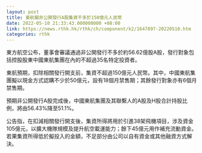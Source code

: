 ```yaml
---
layout: post
title: 東航擬非公開發行A股集資不多於150億元人民幣
date: 2022-05-10 21:33:43.000000000 +08:00
link: https://news.rthk.hk/rthk/ch/component/k2/1647897-20220510.htm
categories: rthk
---
```


東方航空公布，董事會審議通過非公開發行不多於約56.62億股A股，發行對象包括控股股東中國東航集團在內的不超過35名特定投資者。

東航預期，扣除相關發行開支前，集資不超過150億元人民幣。其中，中國東航集團擬以現金方式認購不少於50億元，設有18個月禁售期；其餘發行對象亦有6個月禁售期。

預期非公開發行A股完成後，中國東航集團及其聯繫人的A股及H股合計持股比例，將由56.43%降至51.1%。

公告指，在扣減相關發行開支後，集資所得將用於引進38架飛機項目，涉及資金105億元，以擴大機隊規模及提升航空載運能力；餘下45億元用作補充流動資金。若果集資所得低於擬投入的金額，不足部分由公司以自有資金或其他融資方式解決。

